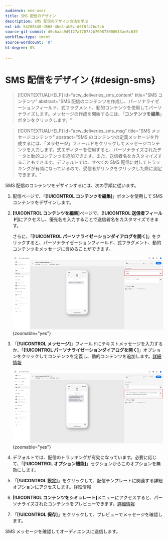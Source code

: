 ```yaml
---
audience: end-user
title: SMS 配信のデザイン
description: SMS 配信のデザイン方法を学ぶ
exl-id: 54288448-d568-4be4-ab6c-d0f8fa7bc2cb
source-git-commit: d6c6aac9d9127a770732b709873008613ae8c639
workflow-type: tm+mt
source-wordcount: '0'
ht-degree: 0%

---
```


# SMS 配信をデザイン {#design-sms}

>[!CONTEXTUALHELP]
>id="acw_deliveries_sms_content"
>title="SMS コンテンツ"
>abstract="SMS 配信のコンテンツを作成し、パーソナライゼーションフィールド、式フラグメント、動的コンテンツを使用してパーソナライズします。メッセージの作成を開始するには、「**コンテンツを編集**」ボタンをクリックします。"

>[!CONTEXTUALHELP]
>id="acw_deliveries_sms_msg"
>title="SMS メッセージコンテンツ"
>abstract="SMS のコンテンツの定義メッセージを作成するには、「**メッセージ**」フィールドをクリックしてメッセージコンテンツを入力します。式エディターを使用すると、パーソナライズされたデータと動的コンテンツを追加できます。また、送信者名をカスタマイズすることもできます。デフォルトでは、すべての SMS 配信に対してトラッキングが有効になっているので、受信者がリンクをクリックした際に測定できます。"

SMS 配信のコンテンツをデザインするには、次の手順に従います。

1. 配信ページで、「**[!UICONTROL コンテンツを編集]**」ボタンを使用して SMS コンテンツをデザインします。

1. **[!UICONTROL コンテンツを編集]**&#x200B;ページで、**[!UICONTROL 送信者フィールド]**&#x200B;にアクセスし、優先名を入力することで送信者名をカスタマイズできます。

   さらに、「**[!UICONTROL パーソナライゼーションダイアログを開く]**」をクリックすると、パーソナライゼーションフィールド、式フラグメント、動的コンテンツをメッセージに含めることができます。

   ![送信者名をカスタマイズし、パーソナライゼーションフィールドを追加するオプションを含むコンテンツを編集ページを示すスクリーンショット](assets/sms_content_1.png){zoomable="yes"}

1. 「**[!UICONTROL メッセージ]**」フィールドにテキストメッセージを入力するか、「**[!UICONTROL パーソナライゼーションダイアログを開く]**」オプションをクリックしてコンテンツを定義し、動的コンテンツを追加します。[詳細情報](../personalization/gs-personalization.md)

   ![動的コンテンツを追加するオプションを含むメッセージフィールドを示すスクリーンショット](assets/sms_content_2.png){zoomable="yes"}

1. デフォルトでは、配信のトラッキングが有効になっています。必要に応じて、「**[!UICONTROL オプション機能]**」セクションからこのオプションを無効にします。

1. 「**[!UICONTROL 設定]**」をクリックして、配信テンプレートに関連する詳細オプションにアクセスします。[詳細情報](../advanced-settings/delivery-settings.md)

1. **[!UICONTROL コンテンツをシミュレート]**&#x200B;メニューにアクセスすると、パーソナライズされたコンテンツをプレビューできます。[詳細情報](send-sms.md#preview-sms)

1. 「**[!UICONTROL 保存]**」をクリックして、プレビューでメッセージを確認します。

SMS メッセージを確認してオーディエンスに送信します。